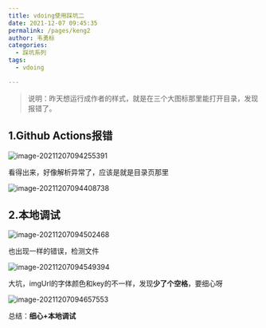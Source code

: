 ```yaml
---
title: vdoing使用踩坑二
date: 2021-12-07 09:45:35
permalink: /pages/keng2
author: 韦勇标
categories:
  - 踩坑系列
tags:
  - vdoing

---
```


> 说明：昨天想运行成作者的样式，就是在三个大图标那里能打开目录，发现报错了。

## 1.Github Actions报错

![image-20211207094255391](https://cdn.jsdelivr.net/gh/wyba/image_store/blog/image-20211207094255391.png)

看得出来，好像解析异常了，应该是就是目录页那里

![image-20211207094408738](https://cdn.jsdelivr.net/gh/wyba/image_store/blog/image-20211207094408738.png)

## 2.本地调试

![image-20211207094502468](https://cdn.jsdelivr.net/gh/wyba/image_store/blog/image-20211207094502468.png)

也出现一样的错误，检测文件

![image-20211207094549394](https://cdn.jsdelivr.net/gh/wyba/image_store/blog/image-20211207094549394.png)

大坑，imgUrl的字体颜色和key的不一样，发现**少了个空格**，要细心呀

![image-20211207094657553](https://cdn.jsdelivr.net/gh/wyba/image_store/blog/image-20211207094657553.png)

总结：**细心+本地调试**